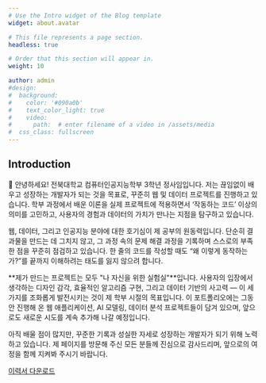 ```yaml
---
# Use the Intro widget of the Blog template
widget: about.avatar

# This file represents a page section.
headless: true

# Order that this section will appear in.
weight: 10

author: admin
#design:
#  background:
#    color: '#090a0b'
#    text_color_light: true
#    video:
#      path:  # enter filename of a video in /assets/media
#  css_class: fullscreen
---
```

Introduction
---
👋 안녕하세요! 전북대학교 컴퓨터인공지능학부 3학년 정사임입니다.
저는 끊임없이 배우고 성장하는 개발자가 되는 것을 목표로, 꾸준히 웹 및 데이터 프로젝트를 진행하고 있습니다. 학부 과정에서 배운 이론을 실제 프로젝트에 적용하면서 ‘작동하는 코드’ 이상의 의미를 고민하고, 사용자의 경험과 데이터의 가치가 만나는 지점을 탐구하고 있습니다.

웹, 데이터, 그리고 인공지능 분야에 대한 호기심이 제 공부의 원동력입니다. 단순히 결과물을 만드는 데 그치지 않고, 그 과정 속의 문제 해결 과정을 기록하며 스스로의 부족한 점을 꾸준히 점검하고 있습니다. 한 줄의 코드를 작성할 때도 “왜 이렇게 동작하는가?”를 끝까지 이해하려는 태도를 잃지 않으려 합니다.

**제가 만드는 프로젝트는 모두 "나 자신을 위한 실험실"**입니다. 사용자의 입장에서 생각하는 디자인 감각, 효율적인 알고리즘 구현, 그리고 데이터 기반의 사고력 — 이 세 가지를 조화롭게 발전시키는 것이 제 학부 시절의 목표입니다. 이 포트폴리오에는 그동안 진행해 온 웹 애플리케이션, AI 모델링, 데이터 분석 프로젝트들이 담겨 있으며, 앞으로도 새로운 시도를 계속 추가해 나갈 예정입니다.

아직 배울 점이 많지만, 꾸준한 기록과 성실한 자세로 성장하는 개발자가 되기 위해 노력하고 있습니다. 제 페이지를 방문해 주신 모든 분들께 진심으로 감사드리며, 앞으로의 여정을 함께 지켜봐 주시기 바랍니다.

[이력서 다운로드](/files/resume.pdf)
